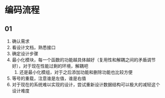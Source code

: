 # 编码流程
## 01
1. 确认需求
2. 看设计文档，熟悉接口
3. 确定设计步骤
4. 最小化模块，每一个函数的功能越具体越好（复用性和解耦之间的矛盾调节好），对于现在性能过剩的环境，解耦吧
   1. 还是最小化模组，对于之后添加功能和删除功能也比较方便
5. 等号的重载，注意谁是左值，谁是右值
6. 对于现在的系统难以实现的设计，尝试重新设计数据结构可以极大的减轻这个设计难度
